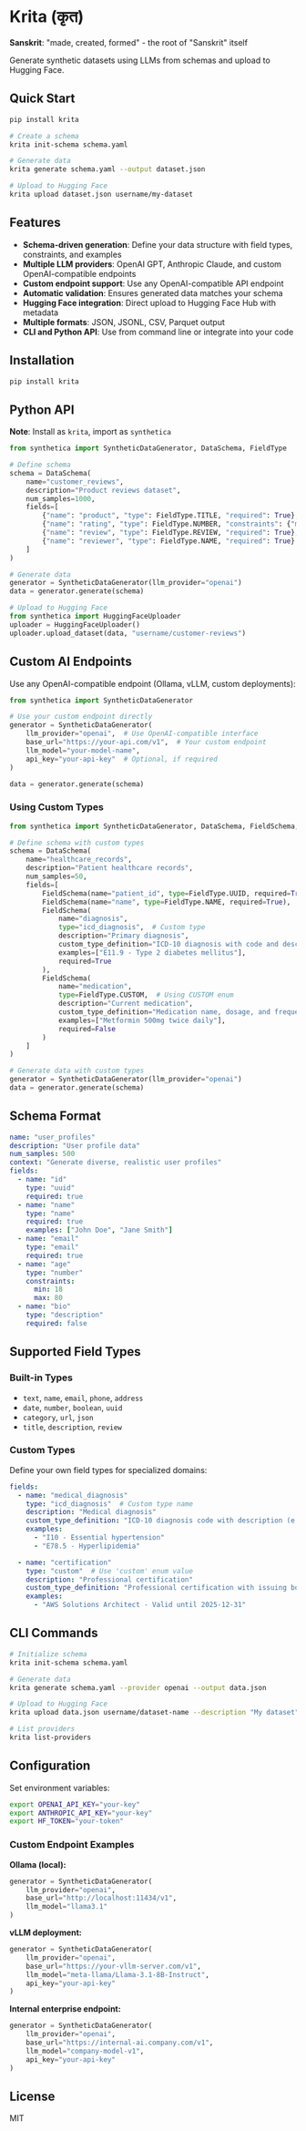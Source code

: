 # Krita (कृत)

**Sanskrit**: "made, created, formed" - the root of "Sanskrit" itself

Generate synthetic datasets using LLMs from schemas and upload to Hugging Face.

## Quick Start

```bash
pip install krita

# Create a schema
krita init-schema schema.yaml

# Generate data
krita generate schema.yaml --output dataset.json

# Upload to Hugging Face
krita upload dataset.json username/my-dataset
```

## Features

- **Schema-driven generation**: Define your data structure with field types, constraints, and examples
- **Multiple LLM providers**: OpenAI GPT, Anthropic Claude, and custom OpenAI-compatible endpoints
- **Custom endpoint support**: Use any OpenAI-compatible API endpoint
- **Automatic validation**: Ensures generated data matches your schema
- **Hugging Face integration**: Direct upload to Hugging Face Hub with metadata
- **Multiple formats**: JSON, JSONL, CSV, Parquet output
- **CLI and Python API**: Use from command line or integrate into your code

## Installation

```bash
pip install krita
```

## Python API

**Note**: Install as `krita`, import as `synthetica`

```python
from synthetica import SyntheticDataGenerator, DataSchema, FieldType

# Define schema
schema = DataSchema(
    name="customer_reviews",
    description="Product reviews dataset",
    num_samples=1000,
    fields=[
        {"name": "product", "type": FieldType.TITLE, "required": True},
        {"name": "rating", "type": FieldType.NUMBER, "constraints": {"min": 1, "max": 5}},
        {"name": "review", "type": FieldType.REVIEW, "required": True},
        {"name": "reviewer", "type": FieldType.NAME, "required": True}
    ]
)

# Generate data
generator = SyntheticDataGenerator(llm_provider="openai")
data = generator.generate(schema)

# Upload to Hugging Face
from synthetica import HuggingFaceUploader
uploader = HuggingFaceUploader()
uploader.upload_dataset(data, "username/customer-reviews")
```

## Custom AI Endpoints

Use any OpenAI-compatible endpoint (Ollama, vLLM, custom deployments):

```python
from synthetica import SyntheticDataGenerator

# Use your custom endpoint directly
generator = SyntheticDataGenerator(
    llm_provider="openai",  # Use OpenAI-compatible interface
    base_url="https://your-api.com/v1",  # Your custom endpoint
    llm_model="your-model-name",
    api_key="your-api-key"  # Optional, if required
)

data = generator.generate(schema)
```

### Using Custom Types

```python
from synthetica import SyntheticDataGenerator, DataSchema, FieldSchema, FieldType

# Define schema with custom types
schema = DataSchema(
    name="healthcare_records",
    description="Patient healthcare records",
    num_samples=50,
    fields=[
        FieldSchema(name="patient_id", type=FieldType.UUID, required=True),
        FieldSchema(name="name", type=FieldType.NAME, required=True),
        FieldSchema(
            name="diagnosis",
            type="icd_diagnosis",  # Custom type
            description="Primary diagnosis",
            custom_type_definition="ICD-10 diagnosis with code and description",
            examples=["E11.9 - Type 2 diabetes mellitus"],
            required=True
        ),
        FieldSchema(
            name="medication",
            type=FieldType.CUSTOM,  # Using CUSTOM enum
            description="Current medication",
            custom_type_definition="Medication name, dosage, and frequency",
            examples=["Metformin 500mg twice daily"],
            required=False
        )
    ]
)

# Generate data with custom types
generator = SyntheticDataGenerator(llm_provider="openai")
data = generator.generate(schema)
```

## Schema Format

```yaml
name: "user_profiles"
description: "User profile data"
num_samples: 500
context: "Generate diverse, realistic user profiles"
fields:
  - name: "id"
    type: "uuid"
    required: true
  - name: "name"
    type: "name"
    required: true
    examples: ["John Doe", "Jane Smith"]
  - name: "email"
    type: "email"
    required: true
  - name: "age"
    type: "number"
    constraints:
      min: 18
      max: 80
  - name: "bio"
    type: "description"
    required: false
```

## Supported Field Types

### Built-in Types
- `text`, `name`, `email`, `phone`, `address`
- `date`, `number`, `boolean`, `uuid`
- `category`, `url`, `json`
- `title`, `description`, `review`

### Custom Types
Define your own field types for specialized domains:

```yaml
fields:
  - name: "medical_diagnosis"
    type: "icd_diagnosis"  # Custom type name
    description: "Medical diagnosis"
    custom_type_definition: "ICD-10 diagnosis code with description (e.g., 'E11.9 - Type 2 diabetes')"
    examples:
      - "I10 - Essential hypertension"
      - "E78.5 - Hyperlipidemia"

  - name: "certification"
    type: "custom"  # Use 'custom' enum value
    description: "Professional certification"
    custom_type_definition: "Professional certification with issuing body and expiration date"
    examples:
      - "AWS Solutions Architect - Valid until 2025-12-31"
```

## CLI Commands

```bash
# Initialize schema
krita init-schema schema.yaml

# Generate data
krita generate schema.yaml --provider openai --output data.json

# Upload to Hugging Face
krita upload data.json username/dataset-name --description "My dataset"

# List providers
krita list-providers
```

## Configuration

Set environment variables:
```bash
export OPENAI_API_KEY="your-key"
export ANTHROPIC_API_KEY="your-key"
export HF_TOKEN="your-token"
```

### Custom Endpoint Examples

**Ollama (local):**
```python
generator = SyntheticDataGenerator(
    llm_provider="openai",
    base_url="http://localhost:11434/v1",
    llm_model="llama3.1"
)
```

**vLLM deployment:**
```python
generator = SyntheticDataGenerator(
    llm_provider="openai",
    base_url="https://your-vllm-server.com/v1",
    llm_model="meta-llama/Llama-3.1-8B-Instruct",
    api_key="your-api-key"
)
```

**Internal enterprise endpoint:**
```python
generator = SyntheticDataGenerator(
    llm_provider="openai",
    base_url="https://internal-ai.company.com/v1",
    llm_model="company-model-v1",
    api_key="your-api-key"
)
```

## License

MIT